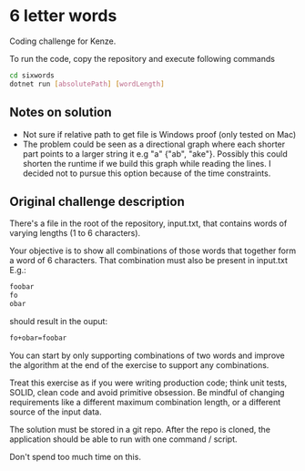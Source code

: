 # 6 letter words

Coding challenge for Kenze.

To run the code, copy the repository and execute following commands

```bash
cd sixwords
dotnet run [absolutePath] [wordLength]
```

## Notes on solution

- Not sure if relative path to get file is Windows proof (only tested on Mac)
- The problem could be seen as a directional graph where each shorter part points to a larger string it e.g "a" {"ab", "ake"}. Possibly this could shorten the runtime if we build this graph while reading the lines. I decided not to pursue this option because of the time constraints.

## Original challenge description

There's a file in the root of the repository, input.txt, that contains words of varying lengths (1 to 6 characters).

Your objective is to show all combinations of those words that together form a word of 6 characters. That combination must also be present in input.txt
E.g.:

```bash
foobar  
fo  
obar  
```

should result in the ouput:  

```bash
fo+obar=foobar
```

You can start by only supporting combinations of two words and improve the algorithm at the end of the exercise to support any combinations.

Treat this exercise as if you were writing production code; think unit tests, SOLID, clean code and avoid primitive obsession. Be mindful of changing requirements like a different maximum combination length, or a different source of the input data.

The solution must be stored in a git repo. After the repo is cloned, the application should be able to run with one command / script.

Don't spend too much time on this.
